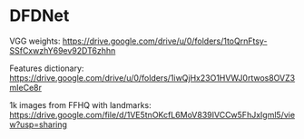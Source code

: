 # DFDNet

VGG weights: https://drive.google.com/drive/u/0/folders/1toQrnFtsy-SSfCxwzhY69ev92DT6zhhn

Features dictionary: https://drive.google.com/drive/u/0/folders/1iwQjHx23O1HVWJ0rtwos8OVZ3mIeCe8r

1k images from FFHQ with landmarks: https://drive.google.com/file/d/1VE5tnOKcfL6MoV839IVCCw5FhJxIgml5/view?usp=sharing
